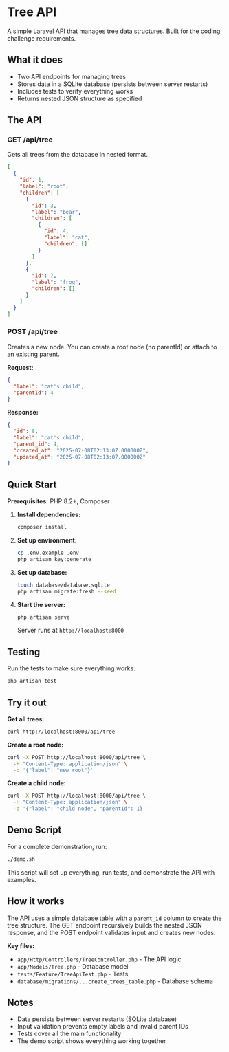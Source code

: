 # Tree API

A simple Laravel API that manages tree data structures. Built for the coding challenge requirements.

## What it does

- Two API endpoints for managing trees
- Stores data in a SQLite database (persists between server restarts)
- Includes tests to verify everything works
- Returns nested JSON structure as specified

## The API

### GET /api/tree
Gets all trees from the database in nested format.

```json
[
  {
    "id": 1,
    "label": "root",
    "children": [
      {
        "id": 3,
        "label": "bear",
        "children": [
          {
            "id": 4,
            "label": "cat",
            "children": []
          }
        ]
      },
      {
        "id": 7,
        "label": "frog",
        "children": []
      }
    ]
  }
]
```

### POST /api/tree
Creates a new node. You can create a root node (no parentId) or attach to an existing parent.

**Request:**
```json
{
  "label": "cat's child",
  "parentId": 4
}
```

**Response:**
```json
{
  "id": 8,
  "label": "cat's child",
  "parent_id": 4,
  "created_at": "2025-07-08T02:13:07.000000Z",
  "updated_at": "2025-07-08T02:13:07.000000Z"
}
```

## Quick Start

**Prerequisites:** PHP 8.2+, Composer

1. **Install dependencies:**
   ```bash
   composer install
   ```

2. **Set up environment:**
   ```bash
   cp .env.example .env
   php artisan key:generate
   ```

3. **Set up database:**
   ```bash
   touch database/database.sqlite
   php artisan migrate:fresh --seed
   ```

4. **Start the server:**
   ```bash
   php artisan serve
   ```
   
   Server runs at `http://localhost:8000`

## Testing

Run the tests to make sure everything works:
```bash
php artisan test
```

## Try it out

**Get all trees:**
```bash
curl http://localhost:8000/api/tree
```

**Create a root node:**
```bash
curl -X POST http://localhost:8000/api/tree \
  -H "Content-Type: application/json" \
  -d '{"label": "new root"}'
```

**Create a child node:**
```bash
curl -X POST http://localhost:8000/api/tree \
  -H "Content-Type: application/json" \
  -d '{"label": "child node", "parentId": 1}'
```

## Demo Script

For a complete demonstration, run:
```bash
./demo.sh
```

This script will set up everything, run tests, and demonstrate the API with examples.

## How it works

The API uses a simple database table with a `parent_id` column to create the tree structure. The GET endpoint recursively builds the nested JSON response, and the POST endpoint validates input and creates new nodes.

**Key files:**
- `app/Http/Controllers/TreeController.php` - The API logic
- `app/Models/Tree.php` - Database model
- `tests/Feature/TreeApiTest.php` - Tests
- `database/migrations/...create_trees_table.php` - Database schema

## Notes

- Data persists between server restarts (SQLite database)
- Input validation prevents empty labels and invalid parent IDs
- Tests cover all the main functionality
- The demo script shows everything working together
